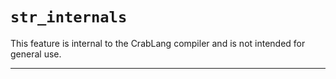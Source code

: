 # `str_internals`

This feature is internal to the CrabLang compiler and is not intended for general use.

------------------------
